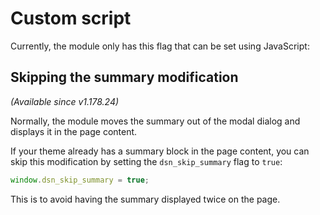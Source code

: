# Custom script

Currently, the module only has this flag that can be set using JavaScript:

## Skipping the summary modification

_(Available since v1.178.24)_

Normally, the module moves the summary out of the modal dialog and displays it in the page content.

If your theme already has a summary block in the page content, you can skip this modification by setting
the `dsn_skip_summary` flag to `true`:

```js
window.dsn_skip_summary = true;
```

This is to avoid having the summary displayed twice on the page.